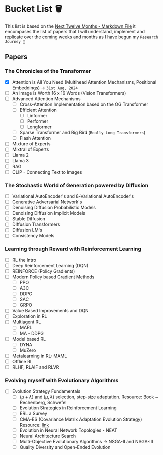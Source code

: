# Bucket List 🪣

This list is based on the [Next Twelve Months - Markdown File](./NextTwelveMonths.md) it encompases the list of papers that I will understand, implement and replicate over the coming weeks and months as I have begun my `Research Journey 🔬`

## Papers
### The Chronicles of the Transformer
- [x] Attention is All You Need (Multihead Attention Mechanisms, Positional Embeddings) -> `31st Aug, 2024`
- [ ] An Image is Worth 16 x 16 Words (Vision Transformers)
- [ ] Advanced Attention Mechanisms
    - [ ] Cross-Attention Implementation based on the OG Transformer
    - [ ] Efficient Attention
        - [ ] Linformer
        - [ ] Performer
        - [ ] Longformer
    - [ ] Sparse Transformer and Big Bird (`Really Long Transformers`)
    - [ ] Flash Attention
- [ ] Mixture of Experts
- [ ] Mixtral of Experts
- [ ] Llama 2
- [ ] Llama 3
- [ ] RAG
- [ ] CLIP - Connecting Text to Images

### The Stochastic World of Generation powered by Diffusion
- [ ] Variational AutoEncoder's and ß-Variational AutoEncoder's
- [ ] Generative Adversarial Network's
- [ ] Denoising Diffusion Probabilistic Models
- [ ] Denoising Diffusion Implicit Models
- [ ] Stable Diffusion
- [ ] Diffusion Transformers
- [ ] Diffusion LM's
- [ ] Consistency Models

### Learning through Reward with Reinforcement Learning
- [ ] RL the Intro
- [ ] Deep Reinforcement Learning (DQN)
- [ ] REINFORCE (Policy Gradients)
- [ ] Modern Policy based Gradient Methods
    - [ ] PPO
    - [ ] A3C
    - [ ] DDPG
    - [ ] SAC
    - [ ] GRPO
- [ ] Value Based Improvements and DQN
- [ ] Exploration in RL
- [ ] Multiagent RL
    - [ ] MARL
    - [ ] MA - DDPG
- [ ] Model based RL
    - [ ] DYNA
    - [ ] MuZero
- [ ] Metalearning in RL: MAML
- [ ] Offline RL
- [ ] RLHF, RLAIF and RLVR

### Evolving myself with Evolutionary Algorithms
- [ ] Evolution Strategy Fundamentals
    - [ ] $(\mu + \lambda)$ and $(\mu, \lambda)$ selection, step-size adaptation. 
    Resource: Book ~ Rechenberg, Schwefel
    - [ ] Evolution Strategies in Reinforcement Learning
    - [ ] ERL a Survey
    - [ ] CMA-ES (Covariance Matrix Adaptation Evolution Strategy)
    Resource: [link](https://inria.hal.science/hal-01121016/document)
    - [ ] Evolution in Neural Network Topologies - NEAT
    - [ ] Neural Architecture Search
    - [ ] Multi-Objective Evolutionary Algorithms -> NSGA-II and NSGA-III
    - [ ] Quality Diversity and Open-Ended Evolution